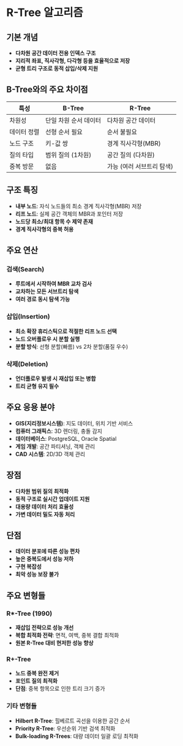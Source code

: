 # R-Tree 알고리즘

## 기본 개념
- **다차원 공간 데이터 전용 인덱스 구조**
- **지리적 좌표, 직사각형, 다각형 등을 효율적으로 저장**
- **균형 트리 구조로 동적 삽입/삭제 지원**

## B-Tree와의 주요 차이점
| 특성 | B-Tree | R-Tree |
|------|--------|---------|
| 차원성 | 단일 차원 순서 데이터 | 다차원 공간 데이터 |
| 데이터 정렬 | 선형 순서 필요 | 순서 불필요 |
| 노드 구조 | 키-값 쌍 | 경계 직사각형(MBR) |
| 질의 타입 | 범위 질의 (1차원) | 공간 질의 (다차원) |
| 중복 방문 | 없음 | 가능 (여러 서브트리 탐색) |

## 구조 특징
- **내부 노드**: 자식 노드들의 최소 경계 직사각형(MBR) 저장
- **리프 노드**: 실제 공간 객체의 MBR과 포인터 저장
- **노드당 최소/최대 항목 수 제약 존재**
- **경계 직사각형의 중복 허용**

## 주요 연산

### 검색(Search)
- **루트에서 시작하여 MBR 교차 검사**
- **교차하는 모든 서브트리 탐색**
- **여러 경로 동시 탐색 가능**

### 삽입(Insertion)
- **최소 확장 휴리스틱으로 적절한 리프 노드 선택**
- **노드 오버플로우 시 분할 실행**
- **분할 방식**: 선형 분할(빠름) vs 2차 분할(품질 우수)

### 삭제(Deletion)
- **언더플로우 발생 시 재삽입 또는 병합**
- **트리 균형 유지 필수**

## 주요 응용 분야
- **GIS(지리정보시스템)**: 지도 데이터, 위치 기반 서비스
- **컴퓨터 그래픽스**: 3D 렌더링, 충돌 감지
- **데이터베이스**: PostgreSQL, Oracle Spatial
- **게임 개발**: 공간 파티셔닝, 객체 관리
- **CAD 시스템**: 2D/3D 객체 관리

## 장점
- **다차원 범위 질의 최적화**
- **동적 구조로 실시간 업데이트 지원**
- **대용량 데이터 처리 효율성**
- **가변 데이터 밀도 자동 처리**

## 단점
- **데이터 분포에 따른 성능 편차**
- **높은 중복도에서 성능 저하**
- **구현 복잡성**
- **최악 성능 보장 불가**

## 주요 변형들

### R*-Tree (1990)
- **재삽입 전략으로 성능 개선**
- **복합 최적화 전략**: 면적, 여백, 중복 결합 최적화
- **원본 R-Tree 대비 현저한 성능 향상**

### R+-Tree
- **노드 중복 완전 제거**
- **포인트 질의 최적화**
- **단점**: 중복 항목으로 인한 트리 크기 증가

### 기타 변형들
- **Hilbert R-Tree**: 힐베르트 곡선을 이용한 공간 순서
- **Priority R-Tree**: 우선순위 기반 검색 최적화
- **Bulk-loading R-Trees**: 대량 데이터 일괄 로딩 최적화